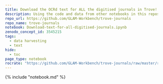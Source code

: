 ```yaml
---
title: Download the OCRd text for ALL the digitised journals in Trove!
description: Using the code and data from other notebooks in this repository, you can download the OCRd text from every digitised journal. If you're going to try this, you'll need a lots of patience and lots of disk space.
repo_url: https://github.com/GLAM-Workbench/trove-journals
repo_name: trove-journals
notebook: Download-text-for-all-digitised-journals.ipynb
zenodo_concept_id: 3545215
tags:
  - data harvesting
  - text
hide:
  - toc
page_type: notebook
rocrate: "https://github.com/GLAM-Workbench/trove-journals/raw/master/ro-crate-metadata.json"
---
```


{% include "notebook.md" %}
